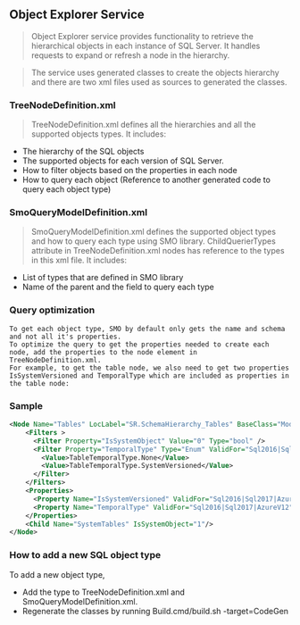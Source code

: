 ## Object Explorer Service

> Object Explorer  service provides functionality to retrieve the hierarchical objects in each instance of SQL Server. It handles requests to expand or refresh a node in the hierarchy.

> The service uses generated classes to create the objects hierarchy and there are two xml files used as sources to generated the classes.

### TreeNodeDefinition.xml
> TreeNodeDefinition.xml defines all the hierarchies and all the supported objects types. It includes:

* The hierarchy of the SQL objects
* The supported objects for each version of SQL Server.
* How to filter objects based on the properties in each node
* How to query each object (Reference to another generated code to query each object type)

### SmoQueryModelDefinition.xml
> SmoQueryModelDefinition.xml defines the supported object types and how to query each type using SMO library. ChildQuerierTypes attribute in TreeNodeDefinition.xml nodes has reference to the types in this xml file. It includes:

* List of types that are defined in SMO library
* Name of the parent and the field to query each type

### Query optimization 
    To get each object type, SMO by default only gets the name and schema and not all it's properties. 
	To optimize the query to get the properties needed to create each node, add the properties to the node element in TreeNodeDefinition.xml. 
	For example, to get the table node, we also need to get two properties IsSystemVersioned and TemporalType which are included as properties in the table node: 

### Sample

```xml
<Node Name="Tables" LocLabel="SR.SchemaHierarchy_Tables" BaseClass="ModelBased" Strategy="MultipleElementsOfType" ChildQuerierTypes="SqlTable" TreeNode="TableTreeNode">
    <Filters >
      <Filter Property="IsSystemObject" Value="0" Type="bool" />
      <Filter Property="TemporalType" Type="Enum" ValidFor="Sql2016|Sql2017|AzureV12">
        <Value>TableTemporalType.None</Value>
        <Value>TableTemporalType.SystemVersioned</Value>
      </Filter>
    </Filters>
    <Properties>
      <Property Name="IsSystemVersioned" ValidFor="Sql2016|Sql2017|AzureV12"/>
	  <Property Name="TemporalType" ValidFor="Sql2016|Sql2017|AzureV12"/>
    </Properties>
    <Child Name="SystemTables" IsSystemObject="1"/>
</Node>
```

### How to add a new SQL object type
To add a new object type, 
* Add the type to TreeNodeDefinition.xml and SmoQueryModelDefinition.xml. 
* Regenerate the classes by running Build.cmd/build.sh -target=CodeGen






